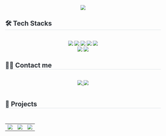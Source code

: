 <div align="center">
  <img src="https://capsule-render.vercel.app/api?type=waving&color=0:eda5ee,100:8d94f7&height=240&text=Daun's%20world&animation=fadeIn&fontColor=ffffff&fontSize=60" />
</div>

<div style="text-align: left;">
  <h2 style="border-bottom: 1px solid #d8dee4; color: #282d33;"> 🛠️ Tech Stacks </h2> <br> 
  <div align="center">
    <img src="https://img.shields.io/badge/Amazon AWS-232F3E?style=for-the-badge&logo=Amazon AWS&logoColor=white">
    <img src="https://img.shields.io/badge/Docker-2496ED?style=for-the-badge&logo=Docker&logoColor=white">
    <img src="https://img.shields.io/badge/Java-007396?style=for-the-badge&logo=Java&logoColor=white">
    <img src="https://img.shields.io/badge/MariaDB-003545?style=for-the-badge&logo=MariaDB&logoColor=white">
    <img src="https://img.shields.io/badge/MySQL-4479A1?style=for-the-badge&logo=MySQL&logoColor=white">
    <br/>
    <img src="https://img.shields.io/badge/Oracle-F80000?style=for-the-badge&logo=Oracle&logoColor=white">
    <img src="https://img.shields.io/badge/Spring Boot-6DB33F?style=for-the-badge&logo=Spring Boot&logoColor=white">
  </div>
</div>

<div style="text-align: left;">
  <h2 style="border-bottom: 1px solid #d8dee4; color: #282d33;"> 🧑‍💻 Contact me </h2> <br> 
  <div align="center">
    <a href="https://velog.io/@daun_jung/posts">
      <img src="https://img.shields.io/badge/Velog-20C997?style=for-the-badge&logo=Velog&logoColor=white">
    </a>
    <a href="mailto:wjdekdns0218@gmail.com">
      <img src="https://img.shields.io/badge/Gmail-EA4335?style=for-the-badge&logo=Gmail&logoColor=white">
    </a>
  </div>  
  <br> 
</div>

<div style="text-align: left;">
  <h2 style="border-bottom: 1px solid #d8dee4; color: #282d33;"> 🚀 Projects </h2>
  <br>

  <table align="center">
    <tr>
      <td>
        <a href="https://github.com/seoulmate7" target="_blank">
          <img src="https://github-readme-stats.vercel.app/api/pin/?username=seoulmate7&repo=seoulmate7&theme=tokyonight" />
        </a>
      </td>
      <td>
        <a href="https://github.com/9oormthon-univ/2025_SEASONTHON_TEAM_73_BE" target="_blank">
          <img src="https://github-readme-stats.vercel.app/api/pin/?username=9oormthon-univ&repo=2025_SEASONTHON_TEAM_73_BE&theme=tokyonight" />
        </a>
      </td>
      <td>
        <a href="https://github.com/LikeLion-13th-SKHU/LikeLion-13th-TEAM04-BE" target="_blank">
          <img src="https://github-readme-stats.vercel.app/api/pin/?username=LikeLion-13th-SKHU&repo=LikeLion-13th-TEAM04-BE&theme=tokyonight" />
        </a>
      </td>
    </tr>
  </table>
</div>
